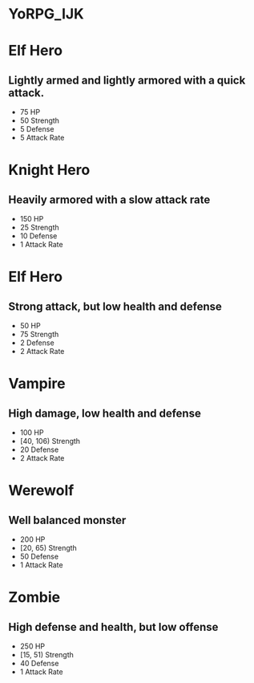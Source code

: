 # YoRPG_IJK

# Elf Hero
## Lightly armed and lightly armored with a quick attack.
* 75 HP
* 50 Strength
* 5 Defense
* 5 Attack Rate

# Knight Hero
## Heavily armored with a slow attack rate
* 150 HP
* 25 Strength
* 10 Defense
* 1 Attack Rate

# Elf Hero
## Strong attack, but low health and defense
* 50 HP
* 75 Strength
* 2 Defense
* 2 Attack Rate

# Vampire
## High damage, low health and defense
* 100 HP
* [40, 106) Strength
* 20 Defense
* 2 Attack Rate

# Werewolf 
## Well balanced monster 
* 200 HP
* [20, 65) Strength
* 50 Defense
* 1 Attack Rate

# Zombie
## High defense and health, but low offense
* 250 HP
* [15, 51) Strength
* 40 Defense
* 1 Attack Rate


